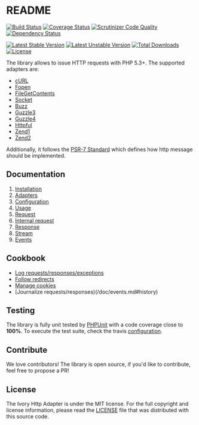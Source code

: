 # README

[![Build Status](https://secure.travis-ci.org/egeloen/ivory-http-adapter.png?branch=master)](http://travis-ci.org/egeloen/ivory-http-adapter)
[![Coverage Status](https://coveralls.io/repos/egeloen/ivory-http-adapter/badge.png?branch=master)](https://coveralls.io/r/egeloen/ivory-http-adapter?branch=master)
[![Scrutinizer Code Quality](https://scrutinizer-ci.com/g/egeloen/ivory-http-adapter/badges/quality-score.png?b=master)](https://scrutinizer-ci.com/g/egeloen/ivory-http-adapter/?branch=master)
[![Dependency Status](http://www.versioneye.com/php/egeloen:http-adapter/badge.svg)](http://www.versioneye.com/php/egeloen:http-adapter)

[![Latest Stable Version](https://poser.pugx.org/egeloen/http-adapter/v/stable.svg)](https://packagist.org/packages/egeloen/http-adapter)
[![Latest Unstable Version](https://poser.pugx.org/egeloen/http-adapter/v/unstable.svg)](https://packagist.org/packages/egeloen/http-adapter)
[![Total Downloads](https://poser.pugx.org/egeloen/http-adapter/downloads.svg)](https://packagist.org/packages/egeloen/http-adapter)
[![License](https://poser.pugx.org/egeloen/http-adapter/license.svg)](https://packagist.org/packages/egeloen/http-adapter)

The library allows to issue HTTP requests with PHP 5.3+. The supported adapters are:

 - [cURL](http://curl.haxx.se/)
 - [Fopen](http://php.net/manual/en/function.fopen.php)
 - [FileGetContents](http://php.net/manual/en/function.file-get-contents.php)
 - [Socket](http://php.net/manual/en/function.stream-socket-client.php)
 - [Buzz](https://github.com/kriswallsmith/Buzz)
 - [Guzzle3](http://guzzle3.readthedocs.org/)
 - [Guzzle4](http://guzzle.readthedocs.org/)
 - [Httpful](http://phphttpclient.com/)
 - [Zend1](http://framework.zend.com/manual/1.12/en/zend.http.html)
 - [Zend2](http://framework.zend.com/manual/2.0/en/modules/zend.http.html)

Additionally, it follows the [PSR-7 Standard](https://github.com/php-fig/fig-standards/blob/master/proposed/http-message.md)
which defines how http message should be implemented.

## Documentation

 1. [Installation](/doc/installation.md)
 2. [Adapters](/doc/adapters.md)
 3. [Configuration](/doc/configuration.md)
 4. [Usage](/doc/usage.md)
 5. [Request](/doc/request.md)
 6. [Internal request](/doc/internal_request.md)
 7. [Response](/doc/response.md)
 8. [Stream](/doc/stream.md)
 9. [Events](/doc/events.md)

## Cookbook

 - [Log requests/responses/exceptions](/doc/events.md#logger)
 - [Follow redirects](/doc/events.md#redirect)
 - [Manage cookies](/doc/events.md#cookie)
 - [Journalize requests/responses)(/doc/events.md#history)

## Testing

The library is fully unit tested by [PHPUnit](http://www.phpunit.de/) with a code coverage close to **100%**. To
execute the test suite, check the travis [configuration](/.travis.yml).

## Contribute

We love contributors! The library is open source, if you'd like to contribute, feel free to propose a PR!

## License

The Ivory Http Adapter is under the MIT license. For the full copyright and license information, please read the
[LICENSE](/LICENSE) file that was distributed with this source code.
